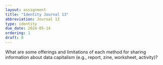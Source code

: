 ```yaml
---
layout: assignment
title: "Identity Journal 13"
abbreviation: Journal 13
type: identity
due_date: 2024-05-14
ordering: 1
draft: 0
---
```


What are some offerings and limitations of each method for sharing information about data capitalism (e.g., report, zine, worksheet, activity)?
